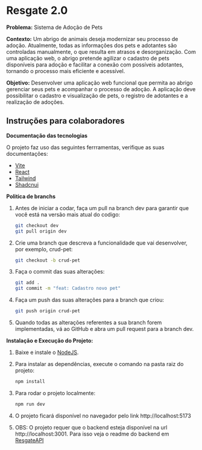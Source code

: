 # Resgate 2.0

**Problema:** Sistema de Adoção de Pets

**Contexto:** Um abrigo de animais deseja modernizar seu processo de adoção. Atualmente, todas as informações dos pets e adotantes são controladas manualmente, o que resulta em atrasos e desorganização. Com uma aplicação web, o abrigo pretende agilizar o cadastro de pets disponíveis para adoção e facilitar a conexão com possíveis adotantes, tornando o processo mais eficiente e acessível.

**Objetivo:** Desenvolver uma aplicação web funcional que permita ao abrigo gerenciar seus pets e acompanhar o processo de adoção. A aplicação deve possibilitar o cadastro e visualização de pets, o registro de adotantes e a realização de adoções.

## Instruções para colaboradores

**Documentação das tecnologias**

O projeto faz uso das seguintes ferrramentas, verifique as suas documentações:

- [Vite](https://vite.dev/guide/)
- [React](https://react.dev/learn)
- [Tailwind](https://tailwindcss.com/docs/installation)
- [Shadcnui](https://ui.shadcn.com/docs/components)

**Politica de branchs**

1. Antes de iniciar a codar, faça um pull na branch dev para garantir que você está na versão mais atual do codigo:
   ```bash
   git checkout dev
   git pull origin dev
   ```

2. Crie uma branch que descreva a funcionalidade que vai desenvolver, por exemplo, crud-pet:
   ```bash
   git checkout -b crud-pet
   ```

3. Faça o commit das suas alterações:
   ```bash
   git add .
   git commit -m "feat: Cadastro novo pet"
   ```

4. Faça um push das suas alterações para a branch que criou:
   ```bash
   git push origin crud-pet
   ```

5. Quando todas as alterações referentes a sua branch forem implementadas, vá ao GitHub e abra um pull request para a branch dev.


**Instalação e Execução do Projeto:**

1. Baixe e instale o [NodeJS](https://nodejs.org/).

2. Para instalar as dependências, execute o comando na pasta raiz do projeto:
   ```bash
   npm install
   ```

3. Para rodar o projeto localmente:
   ```bash
   npm run dev
   ```

4. O projeto ficará disponível no navegador pelo link http://localhost:5173

5. OBS: O projeto requer que o backend esteja disponível na url http://localhost:3001. Para isso veja o readme do backend em [ResgateAPI](https://github.com/AvantiPetLovers/ResgateAPI)

